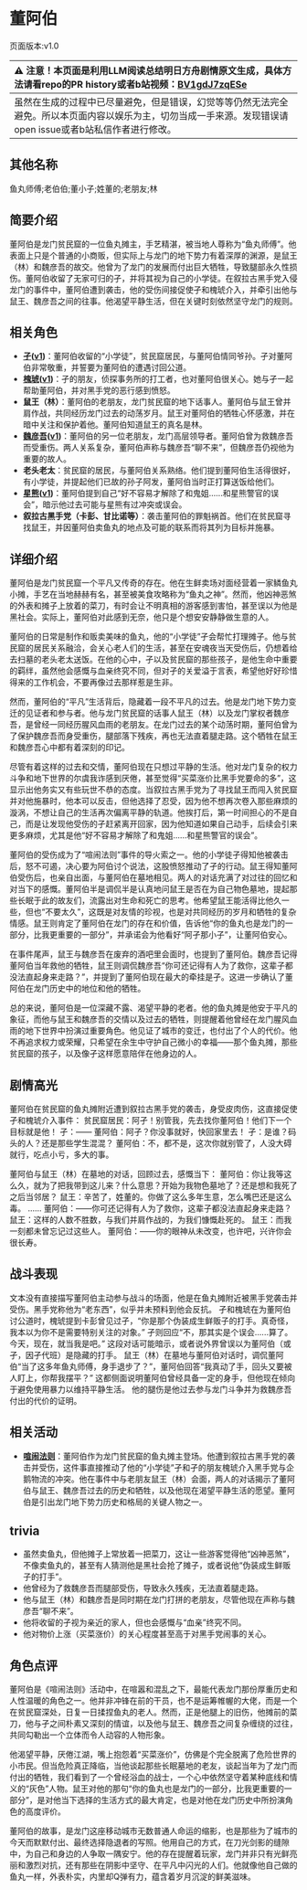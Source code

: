 # 董阿伯
页面版本:v1.0
 

| :warning: 注意！本页面是利用LLM阅读总结明日方舟剧情原文生成，具体方法请看repo的PR history或者b站视频：[BV1gdJ7zqESe](https://www.bilibili.com/video/BV1gdJ7zqESe/)         |
|:----------------------------|
| 虽然在生成的过程中已尽量避免，但是错误，幻觉等等仍然无法完全避免。所以本页面内容以娱乐为主，切勿当成一手来源。发现错误请open issue或者b站私信作者进行修改。|



## 其他名称
鱼丸师傅;老伯伯;董小子;姓董的;老朋友;林
## 简要介绍
董阿伯是龙门贫民窟的一位鱼丸摊主，手艺精湛，被当地人尊称为“鱼丸师傅”。他表面上只是个普通的小商贩，但实际上与龙门的地下势力有着深厚的渊源，是鼠王（林）和魏彦吾的故交。他曾为了龙门的发展而付出巨大牺牲，导致腿部永久性损伤。董阿伯收留了无家可归的孑，并将其视为自己的小学徒。在叙拉古黑手党入侵龙门的事件中，董阿伯遭到袭击，他的受伤间接促使孑和槐琥介入，并牵引出他与鼠王、魏彦吾之间的往事。他渴望平静生活，但在关键时刻依然坚守龙门的规则。
## 相关角色
-   **[孑](../char_v3/char_272_strong.md)([v1](char_272_strong.md))**：董阿伯收留的“小学徒”，贫民窟居民，与董阿伯情同爷孙。孑对董阿伯非常敬重，并誓要为董阿伯的遭遇讨回公道。
-   **[槐琥](../char_v3/char_243_waaifu.md)([v1](char_243_waaifu.md))**：孑的朋友，侦探事务所的打工者，也对董阿伯很关心。她与孑一起帮助董阿伯，并对黑手党的恶行感到愤怒。
-   **鼠王（林）**：董阿伯的老朋友，龙门贫民窟的地下话事人。董阿伯与鼠王曾并肩作战，共同经历龙门过去的动荡岁月。鼠王对董阿伯的牺牲心怀感激，并在暗中关注和保护着他。董阿伯知道鼠王的真名是林。
-   **[魏彦吾](../char_v3/extended_char_wei_yan_wu.md)([v1](extended_char_wei_yan_wu.md))**：董阿伯的另一位老朋友，龙门高层领导者。董阿伯曾为救魏彦吾而受重伤。两人关系复杂，董阿伯声称与魏彦吾“聊不来”，但魏彦吾仍视他为重要的故人。
-   **老头老太**：贫民窟的居民，与董阿伯关系熟络。他们提到董阿伯生活得很好，有小学徒，并提起他们已故的孙子阿发，董阿伯当时正打算送饭给他们。
-   **[星熊](../char_v3/char_136_hsguma.md)([v1](char_136_hsguma.md))**：董阿伯提到自己“好不容易才解除了和鬼姐......和星熊警官的误会”，暗示他过去可能与星熊有过冲突或误会。
-   **叙拉古黑手党（卡彭、甘比诺等）**：袭击董阿伯的罪魁祸首。他们在贫民窟寻找鼠王，并因董阿伯卖鱼丸的地点及可能的联系而将其列为目标并施暴。
## 详细介绍
董阿伯是龙门贫民窟一个平凡又传奇的存在。他在生鲜卖场对面经营着一家鳞鱼丸小摊，手艺在当地赫赫有名，甚至被美食攻略称为“鱼丸之神”。然而，他凶神恶煞的外表和摊子上放着的菜刀，有时会让不明真相的游客感到害怕，甚至误以为他是黑社会。实际上，董阿伯对此感到无奈，他只是个想安安静静做生意的人。

董阿伯的日常是制作和贩卖美味的鱼丸，他的“小学徒”孑会帮忙打理摊子。他与贫民窟的居民关系融洽，会关心老人们的生活，甚至在安魂夜当天受伤后，仍想着给去扫墓的老头老太送饭。在他的心中，孑以及贫民窟的那些孩子，是他生命中重要的羁绊，虽然他会感慨与血亲终究不同，但对孑的关爱溢于言表，希望他好好珍惜得来的工作机会，不要再像过去那样惹是生非。

然而，董阿伯的“平凡”生活背后，隐藏着一段不平凡的过去。他是龙门地下势力变迁的见证者和参与者。他与龙门贫民窟的话事人鼠王（林）以及龙门掌权者魏彦吾，是曾经一同经历腥风血雨的老朋友。在龙门过去的某个动荡时期，董阿伯曾为了保护魏彦吾而身受重伤，腿部落下残疾，再也无法直着腿走路。这个牺牲在鼠王和魏彦吾心中都有着深刻的印记。

尽管有着这样的过去和交情，董阿伯现在只想过平静的生活。他对龙门复杂的权力斗争和地下世界的尔虞我诈感到厌倦，甚至觉得“买菜涨价比黑手党要命的多”，这显示出他务实又有些玩世不恭的态度。当叙拉古黑手党为了寻找鼠王而闯入贫民窟并对他施暴时，他本可以反击，但他选择了忍受，因为他不想再次卷入那些麻烦的漩涡，不想让自己的生活再次偏离平静的轨道。他挨打后，第一时间担心的不是自己，而是让发现他受伤的孑赶紧离开回家，因为他知道如果自己动手，后续会引来更多麻烦，尤其是他“好不容易才解除了和鬼姐......和星熊警官的误会”。

董阿伯的受伤成为了“喧闹法则”事件的导火索之一。他的小学徒孑得知他被袭击后，怒不可遏，决心要为阿伯讨个说法，这股愤怒推动了孑的行动。鼠王得知董阿伯受伤后，也亲自出面，与董阿伯在墓地相见。两人的对话充满了对过往的回忆和对当下的感慨。董阿伯半是调侃半是认真地问鼠王是否在为自己物色墓地，提起那些长眠于此的故友们，流露出对生命和死亡的思考。他希望鼠王能活得比他久一些，但也“不要太久”，这既是对友情的珍视，也是对共同经历的岁月和牺牲的复杂情感。鼠王则肯定了董阿伯在龙门的存在和价值，告诉他“你的鱼丸也是龙门的一部分，比我更重要的一部分”，并承诺会为他看好“阿孑那小子”，让董阿伯安心。

在事件尾声，鼠王与魏彦吾在废弃的酒吧里会面时，也提到了董阿伯。魏彦吾记得董阿伯当年救他的牺牲，鼠王则调侃魏彦吾“你可还记得有人为了救你，这辈子都没法直起身来走路？”，并提到了董阿伯现在最大的牵挂是孑。这进一步确认了董阿伯在龙门历史中的地位和他的牺牲。

总的来说，董阿伯是一位深藏不露、渴望平静的老者。他的鱼丸摊是他安于平凡的象征，而他与鼠王和魏彦吾的交情以及过去的牺牲，则提醒着他曾经在龙门腥风血雨的地下世界中扮演过重要角色。他见证了城市的变迁，也付出了个人的代价。他不再追求权力或荣耀，只希望在余生中守护自己微小的幸福——那个鱼丸摊，那些贫民窟的孩子，以及像孑这样愿意陪伴在他身边的人。
## 剧情高光
董阿伯在贫民窟的鱼丸摊附近遭到叙拉古黑手党的袭击，身受皮肉伤，这直接促使孑和槐琥介入事件：
贫民窟居民：阿孑！别管我，先去找你董阿伯！他们下一个目标就是他！
孑：——
董阿伯：阿孑？你没事就好，快回家里去！
孑：是谁？码头的人？还是那些学生混混？
董阿伯：不，都不是，这次你就别管了，人没大碍就行，吃点小亏，多大的事。

董阿伯与鼠王（林）在墓地的对话，回顾过去，感慨当下：
董阿伯：你让我等这么久，就为了把我带到这儿来？什么意思？开始为我物色墓地了？还是想和我死了之后当邻居？
鼠王：辛苦了，姓董的。你做了这么多年生意，怎么嘴巴还是这么毒。
......
董阿伯：——你可还记得有人为了救你，这辈子都没法直起身来走路？
鼠王：这样的人数不胜数，与我们并肩作战的，为我们慷慨赴死的。
鼠王：而我一刻都未曾忘记过这些人。
董阿伯：——你的眼神从未改变，也许吧，兴许你会很长寿。
## 战斗表现
文本没有直接描写董阿伯主动参与战斗的场面，他是在鱼丸摊附近被黑手党袭击并受伤。黑手党称他为“老东西”，似乎并未预料到他会反抗。
孑和槐琥在为董阿伯讨公道时，槐琥提到卡彭曾见过孑，“你是那个伪装成生鲜贩子的打手。真奇怪，我本以为你不是需要特别关注的对象。” 孑则回应“不，那其实是个误会......算了。今天，现在，就当我是吧。” 这段对话可能暗示，或者说外界曾误以为董阿伯（或孑，因孑代班）是隐藏的打手。
鼠王（林）在墓地与董阿伯对话时，调侃董阿伯“当了这多年鱼丸师傅，身手退步了？”，董阿伯回答“我真动了手，回头又要被人盯上，你帮我摆平？” 这都侧面说明董阿伯曾经具备一定的身手，但他现在倾向于避免使用暴力以维持平静生活。
他的腿伤是他过去参与龙门斗争并为救魏彦吾付出的代价的证明。
## 相关活动
-   **[喧闹法则](../stories/act5d0.md)**：董阿伯作为龙门贫民窟的鱼丸摊主登场。他遭到叙拉古黑手党的袭击并受伤，这件事直接推动了他的“小学徒”孑和孑的朋友槐琥介入黑手党与企鹅物流的冲突。他在事件中与老朋友鼠王（林）会面，两人的对话揭示了董阿伯与鼠王、魏彦吾过去的历史和牺牲，以及他现在渴望平静生活的愿望。董阿伯是引出龙门地下势力历史和格局的关键人物之一。
## trivia
*   虽然卖鱼丸，但他摊子上常放着一把菜刀，这让一些游客觉得他“凶神恶煞”，不像卖鱼丸的，甚至有人猜测他是黑社会抢了摊子，或者说他“伪装成生鲜贩子的打手”。
*   他曾经为了救魏彦吾而腿部受伤，导致永久残疾，无法直着腿走路。
*   他与鼠王（林）和魏彦吾是同时期在龙门打拼的老朋友，尽管他现在声称与魏彦吾“聊不来”。
*   他将收留的孑视为亲近的家人，但也会感慨与“血亲”终究不同。
*   他对物价上涨（买菜涨价）的关心程度甚至高于对黑手党闹事的关心。
## 角色点评
董阿伯是《喧闹法则》活动中，在喧嚣和混乱之下，最能代表龙门那份厚重历史和人性温暖的角色之一。他并非冲锋在前的干员，也不是运筹帷幄的大佬，而是一个在贫民窟深处，日复一日揉捏鱼丸的老人。然而，正是他腿上的旧伤，他摊前的菜刀，他与孑之间朴素又深刻的情谊，以及他与鼠王、魏彦吾之间复杂缠绕的过往，共同勾勒出一个立体而令人动容的人物形象。

他渴望平静，厌倦江湖，嘴上抱怨着“买菜涨价”，仿佛是个完全脱离了危险世界的小市民。但当危险真正降临，当他谈起那些长眠墓地的老友，谈起当年为了龙门而付出的牺牲，我们看到了一个曾经浴血的战士，一个心中依然坚守着某种底线和情义的“灰色”人物。鼠王对他的那句“你的鱼丸也是龙门的一部分，比我更重要的一部分”，是对他当下选择的生活方式的最大肯定，也是对他在龙门历史中所扮演角色的高度评价。

董阿伯的故事，是龙门这座移动城市无数普通人命运的缩影，也是那些为了城市的今天而默默付出、最终选择隐退者的写照。他用自己的方式，在刀光剑影的缝隙中，为自己和身边的人争取一隅安宁。他的存在提醒着玩家，龙门并非只有光鲜亮丽和激烈对抗，还有那些在阴影中坚守、在平凡中闪光的人们。他就像他自己做的鱼丸一样，外表朴实，内里却Q弹有力，蕴含着岁月沉淀的鲜美滋味。